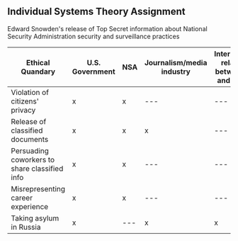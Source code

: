 ## Individual Systems Theory Assignment

Edward Snowden's release of Top Secret information about National Security Administration security and surveillance practices


| Ethical Quandary | U.S. Government | NSA | Journalism/media industry | International relations between US and Russia | Cybersecurity industry | American people |
| --- | --- | --- | --- | --- | --- | --- |
| Violation of citizens' privacy | x | x | --- | --- | --- | x |
| Release of classified documents | x | x | x | --- | x | x |
| Persuading coworkers to share classified info | x | x | --- | --- | x | --- |
| Misrepresenting career experience | x | x | --- | --- | x | --- |
| Taking asylum in Russia | x | --- | x | x | --- | x |
